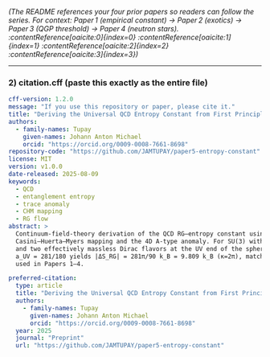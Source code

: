
*(The README references your four prior papers so readers can follow the series. For context: Paper 1 (empirical constant) → Paper 2 (exotics) → Paper 3 (QGP threshold) → Paper 4 (neutron stars). :contentReference[oaicite:0]{index=0} :contentReference[oaicite:1]{index=1} :contentReference[oaicite:2]{index=2} :contentReference[oaicite:3]{index=3})*

---

### 2) citation.cff  (paste this exactly as the entire file)

```yaml
cff-version: 1.2.0
message: "If you use this repository or paper, please cite it."
title: "Deriving the Universal QCD Entropy Constant from First Principles (paper & source)"
authors:
  - family-names: Tupay
    given-names: Johann Anton Michael
    orcid: "https://orcid.org/0009-0008-7661-8698"
repository-code: "https://github.com/JAMTUPAY/paper5-entropy-constant"
license: MIT
version: v1.0.0
date-released: 2025-08-09
keywords:
  - QCD
  - entanglement entropy
  - trace anomaly
  - CHM mapping
  - RG flow
abstract: >
  Continuum-field-theory derivation of the QCD RG–entropy constant using the
  Casini–Huerta–Myers mapping and the 4D A-type anomaly. For SU(3) with a gapped IR
  and two effectively massless Dirac flavors at the UV end of the spherical trajectory,
  a_UV = 281/180 yields |ΔS_RG| = 281π/90 k_B = 9.809 k_B (κ=2π), matching the constant
  used in Papers 1–4.

preferred-citation:
  type: article
  title: "Deriving the Universal QCD Entropy Constant from First Principles"
  authors:
    - family-names: Tupay
      given-names: Johann Anton Michael
      orcid: "https://orcid.org/0009-0008-7661-8698"
  year: 2025
  journal: "Preprint"
  url: "https://github.com/JAMTUPAY/paper5-entropy-constant"
